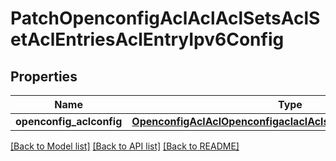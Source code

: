 # PatchOpenconfigAclAclAclSetsAclSetAclEntriesAclEntryIpv6Config

## Properties
Name | Type | Description | Notes
------------ | ------------- | ------------- | -------------
**openconfig_aclconfig** | [**OpenconfigAclAclOpenconfigaclaclAclsetsAclentriesIpv6Config**](OpenconfigAclAclOpenconfigaclaclAclsetsAclentriesIpv6Config.md) |  | [optional] 

[[Back to Model list]](../README.md#documentation-for-models) [[Back to API list]](../README.md#documentation-for-api-endpoints) [[Back to README]](../README.md)


